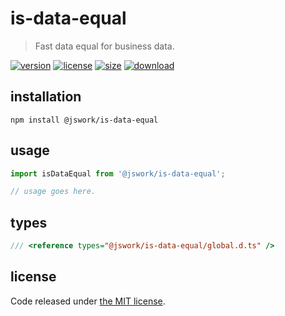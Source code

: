 # is-data-equal
> Fast data equal for business data.

[![version][version-image]][version-url]
[![license][license-image]][license-url]
[![size][size-image]][size-url]
[![download][download-image]][download-url]

## installation
```shell
npm install @jswork/is-data-equal
```

## usage
```js
import isDataEqual from '@jswork/is-data-equal';

// usage goes here.
```

## types
```ts
/// <reference types="@jswork/is-data-equal/global.d.ts" />
```

## license
Code released under [the MIT license](https://github.com/afeiship/is-data-equal/blob/master/LICENSE.txt).

[version-image]: https://img.shields.io/npm/v/@jswork/is-data-equal
[version-url]: https://npmjs.org/package/@jswork/is-data-equal

[license-image]: https://img.shields.io/npm/l/@jswork/is-data-equal
[license-url]: https://github.com/afeiship/is-data-equal/blob/master/LICENSE.txt

[size-image]: https://img.shields.io/bundlephobia/minzip/@jswork/is-data-equal
[size-url]: https://github.com/afeiship/is-data-equal/blob/master/dist/index.min.js

[download-image]: https://img.shields.io/npm/dm/@jswork/is-data-equal
[download-url]: https://www.npmjs.com/package/@jswork/is-data-equal
